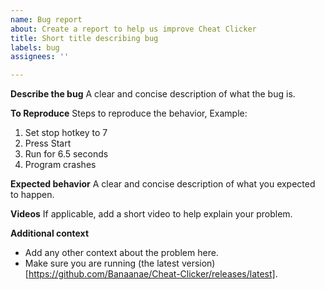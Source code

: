 ```yaml
---
name: Bug report
about: Create a report to help us improve Cheat Clicker
title: Short title describing bug
labels: bug
assignees: ''

---
```


**Describe the bug**
A clear and concise description of what the bug is.

**To Reproduce**
Steps to reproduce the behavior, Example:
1. Set stop hotkey to 7
2. Press Start
3. Run for 6.5 seconds
4. Program crashes

**Expected behavior**
A clear and concise description of what you expected to happen.

**Videos**
If applicable, add a short video to help explain your problem.

**Additional context**
- Add any other context about the problem here.
- Make sure you are running (the latest version)[https://github.com/Banaanae/Cheat-Clicker/releases/latest].
